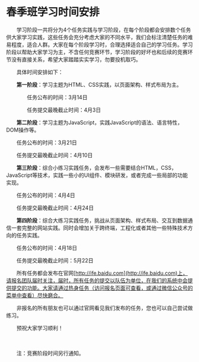 # 春季班学习时间安排

　　学习阶段一共将分为4个任务实践与学习阶段，在每个阶段都会安排数个任务供大家学习实践，这些任务会充分考虑大家的不同水平，我们会标注清楚任务的难易程度，适合人群。大家在每个阶段学习时，合理选择适合自己的学习任务。学习阶段以帮助大家学习为主，不含任何竞赛环节，学习阶段的好坏也和后续的竞赛环节没有直接关系，希望大家踏踏实实学习，勿要投机取巧。



　　具体时间安排如下：

　　**第一阶段**：学习主题为HTML、CSS实践，以页面架构、样式布局为主。

　　　　任务公布的时间：3月14日

　　　　任务提交最晚截止时间：4月3日

　　**第二阶段**：学习主题为JavaScript，实践JavaScript的语法、语言特性，DOM操作等。

　　任务公布的时间：3月21日

　　任务提交最晚截止时间：4月10日

　　**第三阶段**：综合小练习实践任务，会发布一些需要结合HTML，CSS，JavaScript等技术，实践一些小的UI组件、模块研发，或者完成一些局部的功能实现。

　　任务公布的时间：4月4日

　　任务提交最晚截止时间：4月24日

　　**第四阶段**：综合大练习实践任务，挑战从页面架构、样式布局、交互到数据通信一套完整的网站实践。同时会增加关于跨终端，工程化或者其他一些特殊技术方向的任务实践。

　　任务公布的时间：4月18日

　　任务提交最晚截止时间：5月22日



　　所有任务都会发布在官网[http://ife.baidu.com](http://ife.baidu.com)上，请报名团队届时关注，届时，所有任务的提交以队伍为单位，在我们的系统中会提供提交的功能。大家请通过热身任务（访问报名页面可查看，或通过微信公众号的菜单中查看）尽快磨合。

　　非报名的所有朋友也可以通过官网看见我们发布的任务，您也可以自己尝试做练习。



　　预祝大家学习顺利！

　　

　　注：竞赛阶段时间另行通知。
